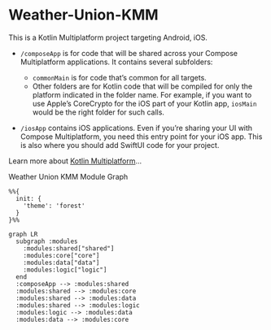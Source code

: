 # Weather-Union-KMM
This is a Kotlin Multiplatform project targeting Android, iOS.

* `/composeApp` is for code that will be shared across your Compose Multiplatform applications.
  It contains several subfolders:
  - `commonMain` is for code that’s common for all targets.
  - Other folders are for Kotlin code that will be compiled for only the platform indicated in the folder name.
    For example, if you want to use Apple’s CoreCrypto for the iOS part of your Kotlin app,
    `iosMain` would be the right folder for such calls.

* `/iosApp` contains iOS applications. Even if you’re sharing your UI with Compose Multiplatform, 
  you need this entry point for your iOS app. This is also where you should add SwiftUI code for your project.


Learn more about [Kotlin Multiplatform](https://www.jetbrains.com/help/kotlin-multiplatform-dev/get-started.html)…

Weather Union KMM Module Graph

```mermaid
%%{
  init: {
    'theme': 'forest'
  }
}%%

graph LR
  subgraph :modules
    :modules:shared["shared"]
    :modules:core["core"]
    :modules:data["data"]
    :modules:logic["logic"]
  end
  :composeApp --> :modules:shared
  :modules:shared --> :modules:core
  :modules:shared --> :modules:data
  :modules:shared --> :modules:logic
  :modules:logic --> :modules:data
  :modules:data --> :modules:core
```
